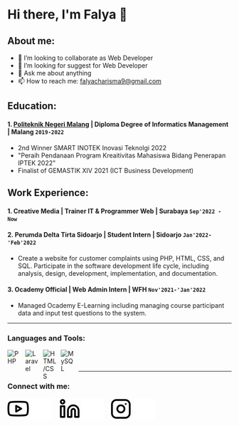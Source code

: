 # Hi there, I'm Falya 👋
## About me:
- 👯 I’m looking to collaborate as Web Developer
- 🤔 I’m looking for suggest for Web Developer
- 💬 Ask me about anything
- 📫 How to reach me: falyacharisma9@gmail.com

## Education:

#### 1. [Politeknik Negeri Malang](https://www.polinema.ac.id) | Diploma Degree of Informatics Management | Malang `2019-2022`
   - 2nd Winner SMART INOTEK Inovasi Teknolgi 2022
   - "Peraih Pendanaan Program Kreaitivitas Mahasiswa Bidang Penerapan IPTEK 2022"
   - Finalist of GEMASTIK XIV 2021 (ICT Business Development)

## Work Experience:
#### 1. Creative Media | Trainer IT & Programmer Web | Surabaya `Sep'2022 - Now`
#### 2. Perumda Delta Tirta Sidoarjo | Student Intern | Sidoarjo `Jan'2022-'Feb'2022`
   - Create a website for customer complaints using PHP, HTML, CSS, and SQL. Participate in the software development life cycle, including analysis, design, development, implementation, and documentation.
#### 3. Ocademy Official | Web Admin Intern | WFH `Nov'2021-'Jan'2022`
   - Managed Ocademy E-Learning including managing course participant data and input test 
questions to the system.
---

### Languages and Tools:

[<img align="left" alt="PHP" width="30px" src="https://dab1nmslvvntp.cloudfront.net/wp-content/uploads/2016/04/1459870313PHP-logo.svg.png" style="padding-right:10px;" />][webdev]
[<img align="left" alt="Laravel" width="30px" src="https://th.bing.com/th/id/OIP.WIRtQFyB6wxgI-rGHTeWZAHaHa?pid=ImgDet&rs=1" style="padding-right:10px;" />][webdev]
[<img align="left" alt="HTML/CSS" width="30px" src="https://www.formations.codeyourlife.fr/wp-content/uploads/2020/03/html-css.jpg" style="padding-right:10px;" />][webdev]
[<img align="left" alt="MySQL" width="30px" src="https://cdn.jsdelivr.net/gh/devicons/devicon/icons/mysql/mysql-original.svg" style="padding-right:10px;" />][webdev]


<br />
<br />

---
### Connect with me:

[![website](./img/youtube-light.svg)](https://www.youtube.com/channel/UCkojdgB7Zc7VRN8QgvbLh2A#gh-light-mode-only)
[![website](./img/youtube-dark.svg)](https://www.youtube.com/channel/UCkojdgB7Zc7VRN8QgvbLh2A#gh-dark-mode-only)
&nbsp;&nbsp;
[![website](./img/linkedin-light.svg)](https://www.linkedin.com/in/falyacharismatul/#gh-light-mode-only)
[![website](./img/linkedin-dark.svg)](https://www.linkedin.com/in/falyacharismatul/#gh-dark-mode-only)
&nbsp;&nbsp;
[![website](./img/instagram-light.svg)](https://instagram.com/falyacharisma#gh-light-mode-only)
[![website](./img/instagram-dark.svg)](https://instagram.com/falyacharisma#gh-dark-mode-only)



[webdev]: https://github.com/vincentwidyan/vincentwidyan
